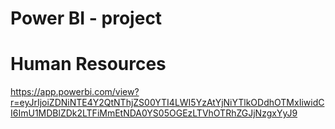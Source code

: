 # Power BI - project
# Human Resources

https://app.powerbi.com/view?r=eyJrIjoiZDNiNTE4Y2QtNThjZS00YTI4LWI5YzAtYjNiYTlkODdhOTMxIiwidCI6ImU1MDBlZDk2LTFiMmEtNDA0YS05OGEzLTVhOTRhZGJjNzgxYyJ9
